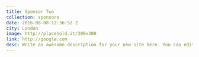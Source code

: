 ```yaml
---
title: Sponsor Two
collection: sponsors
date: 2016-08-08 12:36:52 Z
city: London
image: http://placehold.it/300x300
link: http://google.com
desc: Write an awesome description for your new site here. You can edit this line in _config.yml. It will appear in your document head meta (for Google search results) and in your feed.xml site description.
---
```

